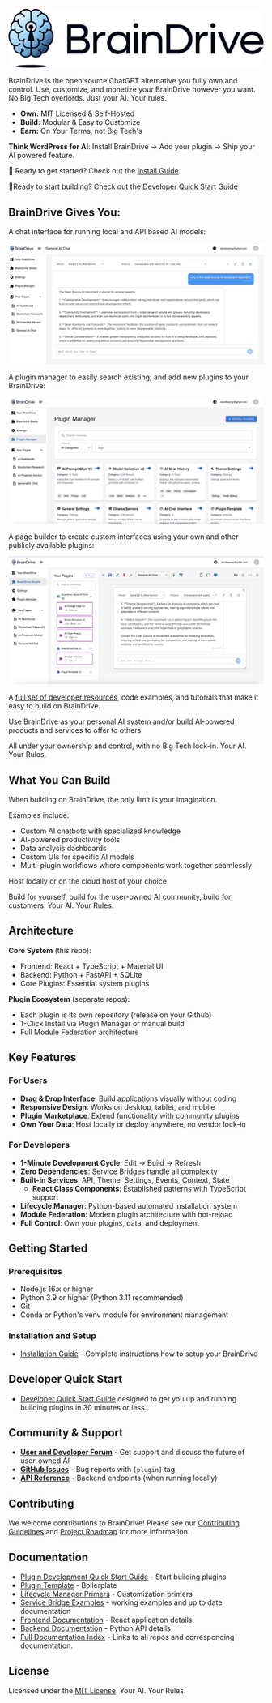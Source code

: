 ![BrainDrive Logo](https://github.com/BrainDriveAI/BrainDrive/blob/main/images/Logo-Light-Mode.png)

BrainDrive is the open source ChatGPT alternative you fully own and control. Use, customize, and monetize your BrainDrive however you want. No Big Tech overlords. Just your AI. Your rules.

* **Own:** MIT Licensed & Self-Hosted
* **Build:** Modular & Easy to Customize
* **Earn:** On Your Terms, not Big Tech's

**Think WordPress for AI**: Install BrainDrive → Add your plugin → Ship your AI powered feature.

🚀 Ready to get started? Check out the [Install Guide](INSTALL.md)  

🔨Ready to start building? Check out the [Developer Quick Start Guide](https://github.com/BrainDriveAI/BrainDrive/blob/main/PLUGIN_DEVELOPER_QUICKSTART.md)

## BrainDrive Gives You:

A chat interface for running local and API based AI models:

![Chat Interface](https://github.com/BrainDriveAI/BrainDrive/blob/main/images/BrainDrive%20Chat%20Interface.png)

A plugin manager to easily search existing, and add new plugins to your BrainDrive:

![Plugin Manager](https://github.com/BrainDriveAI/BrainDrive/blob/main/images/Plugin%20Manager%20Screenshot.png)

A page builder to create custom interfaces using your own and other publicly available plugins:

![Page Builder](https://github.com/BrainDriveAI/BrainDrive/blob/main/images/Page%20Builder%20Screenshot.png)

A [full set of developer resources](https://github.com/BrainDriveAI/BrainDrive/blob/main/DOCUMENTATION_INDEX.md), code examples, and tutorials that make it easy to build on BrainDrive.

Use BrainDrive as your personal AI system and/or build AI-powered products and services to offer to others. 

All under your ownership and control, with no Big Tech lock-in. Your AI. Your Rules.

## What You Can Build

When building on BrainDrive, the only limit is your imagination. 

Examples include:

  * Custom AI chatbots with specialized knowledge
  * AI-powered productivity tools
  * Data analysis dashboards
  * Custom UIs for specific AI models
  * Multi-plugin workflows where components work together seamlessly

Host locally or on the cloud host of your choice.

Build for yourself, build for the user-owned AI community, build for customers. Your AI. Your Rules. 

## Architecture

**Core System** (this repo):

  * Frontend: React + TypeScript + Material UI
  * Backend: Python + FastAPI + SQLite
  * Core Plugins: Essential system plugins

**Plugin Ecosystem** (separate repos):

  * Each plugin is its own repository (release on your Github)
  * 1-Click Install via Plugin Manager or manual build
  * Full Module Federation architecture

## Key Features

### For Users

  * **Drag & Drop Interface**: Build applications visually without coding
  * **Responsive Design**: Works on desktop, tablet, and mobile
  * **Plugin Marketplace**: Extend functionality with community plugins
  * **Own Your Data**: Host locally or deploy anywhere, no vendor lock-in

### For Developers

  * **1-Minute Development Cycle**: Edit → Build → Refresh
  * **Zero Dependencies**: Service Bridges handle all complexity
  * **Built-in Services**: API, Theme, Settings, Events, Context, State
    * **React Class Components**: Established patterns with TypeScript support
  * **Lifecycle Manager**: Python-based automated installation system
  * **Module Federation**: Modern plugin architecture with hot-reload
  * **Full Control**: Own your plugins, data, and deployment

## Getting Started

### Prerequisites

  * Node.js 16.x or higher
  * Python 3.9 or higher (Python 3.11 recommended)
  * Git
  * Conda or Python's venv module for environment management

### Installation and Setup

  * [Installation Guide](INSTALL.md) - Complete instructions how to setup your BrainDrive

## Developer Quick Start

 * [Developer Quick Start Guide](https://github.com/BrainDriveAI/BrainDrive/blob/main/PLUGIN_DEVELOPER_QUICKSTART.md) designed to get you up and running building plugins in 30 minutes or less. 

## Community & Support
- **[User and Developer Forum](https://community.braindrive.ai)** - Get support and discuss the future of user-owned AI
- **[GitHub Issues](https://github.com/BrainDriveAI/BrainDrive/issues)** - Bug reports with `[plugin]` tag
- **[API Reference](http://localhost:8005/api/v1/docs)** - Backend endpoints (when running locally)

## Contributing

We welcome contributions to BrainDrive! Please see our [Contributing Guidelines](CONTRIBUTING.md) and [Project Roadmap](ROADMAP.md) for more information.

## Documentation

  * [Plugin Development Quick Start Guide](plugins/DEVELOPMENT.md) - Start building plugins
  * [Plugin Template](https://github.com/BrainDriveAI/PluginTemplate) - Boilerplate
  * [Lifecycle Manager Primers](https://github.com/BrainDriveAI/PluginTemplate/tree/main/references) - Customization primers
  * [Service Bridge Examples](https://github.com/BrainDriveAI/BrainDrive/blob/main/SERVICE_BRIDGE_EXAMPLES.md) - working examples and up to date documentation
  * [Frontend Documentation](frontend/README.md) - React application details
  * [Backend Documentation](backend/README.md) - Python API details
  * [Full Documentation Index](https://github.com/BrainDriveAI/BrainDrive/blob/main/DOCUMENTATION_INDEX.md) - Links to all repos and corresponding documentation. 

## License

Licensed under the [MIT License](LICENSE). Your AI. Your Rules.
